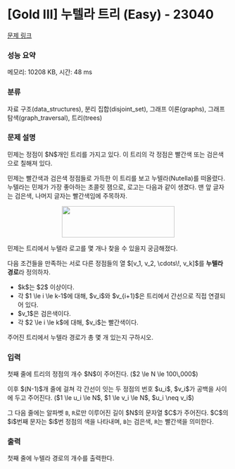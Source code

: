 # [Gold III] 누텔라 트리 (Easy) - 23040 

[문제 링크](https://www.acmicpc.net/problem/23040) 

### 성능 요약

메모리: 10208 KB, 시간: 48 ms

### 분류

자료 구조(data_structures), 분리 집합(disjoint_set), 그래프 이론(graphs), 그래프 탐색(graph_traversal), 트리(trees)

### 문제 설명

<p>민제는 정점이 $N$개인 트리를 가지고 있다. 이 트리의 각 정점은 빨간색 또는 검은색으로 칠해져 있다.</p>

<p>민제는 빨간색과 검은색 정점들로 가득한 이 트리를 보고 누텔라(Nutella)를 떠올렸다. 누텔라는 민제가 가장 좋아하는 초콜릿 잼으로, 로고는 다음과 같이 생겼다. 맨 앞 글자는 검은색, 나머지 글자는 빨간색임에 주목하자.</p>

<p style="text-align: center;"><img alt="" src="" style="width: 256px; height: 71px;"></p>

<p>민제는 트리에서 누텔라 로고를 몇 개나 찾을 수 있을지 궁금해졌다.</p>

<p>다음 조건들을 만족하는 서로 다른 정점들의 열 $[v_1, v_2, \cdots\!, v_k]$를 <strong>누텔라 경로</strong>라 정의하자.</p>

<ul>
	<li>$k$는 $2$ 이상이다.</li>
	<li>각 $1 \le i \le k-1$에 대해, $v_i$와 $v_{i+1}$은 트리에서 간선으로 직접 연결되어 있다.</li>
	<li>$v_1$은 검은색이다.</li>
	<li>각 $2 \le i \le k$에 대해, $v_i$는 빨간색이다.</li>
</ul>

<p>주어진 트리에서 누텔라 경로가 총 몇 개 있는지 구하시오.</p>

### 입력 

 <p>첫째 줄에 트리의 정점의 개수 $N$이 주어진다. ($2 \le N \le 100\,000$)</p>

<p>이후 $(N-1)$개 줄에 걸쳐 각 간선이 잇는 두 정점의 번호 $u_i$, $v_i$가 공백을 사이에 두고 주어진다. ($1 \le u_i \le N$, $1 \le v_i \le N$, $u_i \neq v_i$)</p>

<p>그 다음 줄에는 알파벳 <code>B</code>, <code>R</code>로만 이루어진 길이 $N$의 문자열 $C$가 주어진다. $C$의 $i$번째 문자는 $i$번 정점의 색을 나타내며, <code>B</code>는 검은색, <code>R</code>는 빨간색을 의미한다.</p>

### 출력 

 <p>첫째 줄에 누텔라 경로의 개수를 출력한다.</p>

